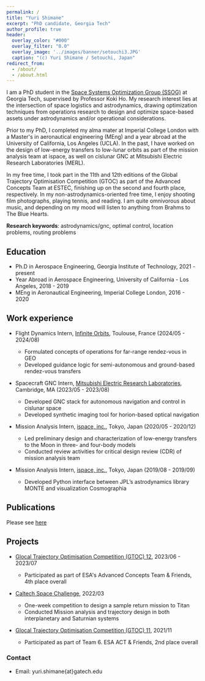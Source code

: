 ```yaml
---
permalink: /
title: "Yuri Shimane"
excerpt: "PhD candidate, Georgia Tech"
author_profile: true
header:
  overlay_color: "#000"
  overlay_filter: "0.0"
  overlay_image: '../images/banner/setouchi3.JPG'
  caption: "(c) Yuri Shimane / Setouchi, Japan"
redirect_from: 
  - /about/
  - /about.html
---
```


I am a PhD student in the [Space Systems Optimization Group (SSOG)](https://ssog.ae.gatech.edu/) at Georgia Tech, supervised by Professor Koki Ho. 
My research interest lies at the intersection of space logistics and astrodynamics, drawing optimization techniques from operations research to design and optimize space-based assets under astrodynamics and/or operational considerations. 

Prior to my PhD, I completed my alma mater at Imperial College London with a Master's in aeronautical engineering (MEng) and a year abroad at the University of California, Los Angeles (UCLA). 
In the past, I have worked on the design of low-energy transfers to low-lunar orbits as part of the mission analysis team at ispace, as well on cislunar GNC at Mitsubishi Electric Research Laboratories (MERL). 

In my free time, I took part in the 11th and 12th editions of the Global Trajectory Optimisation Competition (GTOC) as part of the Advanced Concepts Team at ESTEC, finishing up on the second and fourth place, respectively.
In my non-astrodynamics-oriented free time, I enjoy shooting film photographs, playing tennis, and reading. 
I am quite omnivorous about music, and depending on my mood will listen to anything from Brahms to The Blue Hearts. 

**Research keywords**: astrodynamics/gnc, optimal control, location problems, routing problems


## Education

* Ph.D in Aerospace Engineering, Georgia Institute of Technology, 2021 - present
* Year Abroad in Aerospace Engineering, University of California - Los Angeles, 2018 - 2019
* MEng in Aeronautical Engineering, Imperial College London, 2016 - 2020

## Work experience

* Flight Dynamics Intern, [Infinite Orbits](https://www.infiniteorbits.io/), Toulouse, France (2024/05 - 2024/08)
  * Formulated concepts of operations for far-range rendez-vous in GEO
  * Developed guidance logic for semi-autonomous and ground-based rendez-vous transfers

* Spacecraft GNC Intern, [Mitsubishi Electric Research Laboratories](https://www.merl.com/), Cambridge, MA (2023/05 - 2023/08)
  * Developed GNC stack for autonomous navigation and control in cislunar space
  * Developed synthetic imaging tool for horion-based optical navigation

* Mission Analysis Intern, [ispace, inc.](https://ispace-inc.com/), Tokyo, Japan (2020/05 - 2020/12)
  * Led preliminary design and characterization of low-energy transfers to the Moon in three- and four-body models
  * Conducted review activities for critical design review (CDR) of mission analysis team

* Mission Analysis Intern, [ispace, inc.](https://ispace-inc.com/), Tokyo, Japan (2019/08 - 2019/09)
  * Developed Python interface between JPL’s astrodynamics library MONTE and visualization Cosmographia


## Publications

Please see [here](/publications/)

## Projects

* [Glocal Trajectory Optimisation Competition (GTOC) 12](https://gtoc12.tsinghua.edu.cn/), 2023/06 - 2023/07
  * Participated as part of ESA's Advanced Concepts Team & Friends, 4th place overall

* [Caltech Space Challenge](https://www.spacechallenge.caltech.edu/description), 2022/03
  * One-week competition to design a sample return mission to Titan
  * Conducted Mission analysis and trajectory design in both interplanetary and Saturnian systems

* [Glocal Trajectory Optimisation Competition (GTOC) 11](https://gtoc11.nudt.edu.cn/GTOC?page=home), 2021/11
  * Participated as part of Team 6. ESA ACT & Friends, 2nd place overall


### Contact

- Email: yuri.shimane{at}gatech.edu
